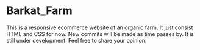 # Barkat_Farm
This is a responsive ecommerce website of an organic farm.
It just consist HTML and CSS for now.
New commits will be made as time passes by.
It is still under development.
Feel free to share your opinion.
